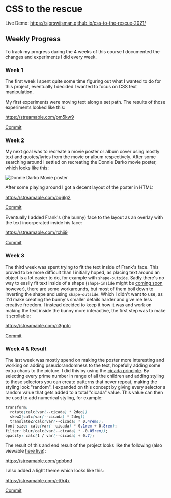 # CSS to the rescue

Live Demo: https://sjorswijsman.github.io/css-to-the-rescue-2021/

## Weekly Progress
To track my progress during the 4 weeks of this course I documented the changes and experiments I did every week.

### Week 1
The first week I spent quite some time figuring out what I wanted to do for this project, eventually I decided I wanted to focus on CSS text manipulation. 

My first experiments were moving text along a set path. The results of those experiments looked like this:

https://streamable.com/pm5kw9

[Commit](https://github.com/SjorsWijsman/css-to-the-rescue-2021/commit/1ddc337217dd9ebf3bfee13349c618e5dd68ce3b)

### Week 2
My next goal was to recreate a movie poster or album cover using mostly text and quotes/lyrics from the movie or album respectively. After some searching around I settled on recreating the Donnie Darko movie poster, which looks like this:

![Donnie Darko Movie poster](http://media.filmz.ru/photos/full/filmz.ru_f_31514.jpg)

After some playing around I got a decent layout of the poster in HTML:

https://streamable.com/og6lg2

[Commit](https://github.com/SjorsWijsman/css-to-the-rescue-2021/commit/55ef12eedadf7850add165ac1b405499639aebe5)

Eventually I added Frank's (the bunny) face to the layout as an overlay with the text incorperated inside his face:

https://streamable.com/rchii9

[Commit](https://github.com/SjorsWijsman/css-to-the-rescue-2021/commit/bae809557592884bf2b38b2ec8654b372296ab00)

### Week 3
The third week was spent trying to fit the text inside of Frank's face. This proved to be more difficult than I initially hoped, as placing text around an object is a lot easier to do, for example with `shape-outside`. Sadly there's no way to easily fit text inside of a shape (`shape-inside` might be [coming soon](https://www.w3.org/TR/css-shapes/#intro) however), there are some workarounds, but most of them boil down to inverting the shape and using `shape-outside`. Which I didn't want to use, as it'd make creating the bunny's smaller details harder and give me less creative freedom. I instead decided to keep it how it was and work on making the text inside the bunny more interactive, the first step was to make it scrollable:

https://streamable.com/n3gptc

[Commit](https://github.com/SjorsWijsman/css-to-the-rescue-2021/commit/cbdda5521589bc44fe742c56699cd181daad36be)

### Week 4 & Result
The last week was mostly spend on making the poster more interesting and working on adding pseudorandomness to the text, hopefully adding some extra chaos to the picture. I did this by using the [cicada principle](https://devopedia.org/cicada-principle). By selecting every prime number in range of all the children and adding styling to those selectors you can create patterns that never repeat, making the styling look "random". I expanded on this concept by giving every selector a random value that gets added to a total "cicada" value. This value can then be used to add numerical styling, for example:

```css
transform:
  rotate(calc(var(--cicada) * 2deg))
  skewX(calc(var(--cicada) * 2deg))
  translateZ(calc(var(--cicada) * 0.4rem));
font-size: calc(var(--cicada) * 0.1rem + 0.8rem);
filter: blur(calc(var(--cicada) * -0.05rem));
opacity: calc(1 / var(--cicada) + 0.7);
```

The result of this and end result of the project looks like the following (also viewable [here live](https://sjorswijsman.github.io/css-to-the-rescue-2021/)):

https://streamable.com/gpbbnd

I also added a light theme which looks like this:

https://streamable.com/et0r4x

[Commit](https://github.com/SjorsWijsman/css-to-the-rescue-2021/commit/887421fd60b0496934114d1cf1d1807a3717e1ff)
